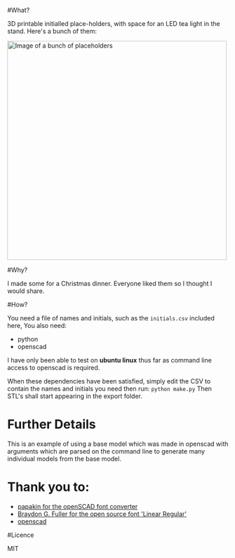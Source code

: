 #What?

3D printable initialled place-holders, with space for an LED tea light in the stand. Here's a bunch of them:

<img width="500px" src="https://raw.github.com/benhowes/Placeholders/master/docs/group_photo.jpg" alt="Image of a bunch of placeholders">

#Why?

I made some for a Christmas dinner. Everyone liked them so I thought I would share.

#How?

You need a file of names and initials, such as the `initials.csv` included here, You also need:

* python
* openscad

I have only been able to test on **ubuntu linux** thus far as command line access to openscad is required.

When these dependencies have been satisfied, simply edit the CSV to contain the names and initials you need then run:
```python make.py```
Then STL's shall start appearing in the export folder.

# Further Details

This is an example of using a base model which was made in openscad with arguments which are parsed on the command line to generate many individual models from the base model.

# Thank you to:

* [papakin for the openSCAD font converter](https://github.com/pipakin/OpenSCAD-Font-Importer)
* [Braydon G. Fuller for the open source font 'Linear Regular'](http://openfontlibrary.org/en/font/linear-regular)
* [openscad](http://www.openscad.org/)

#Licence

MIT